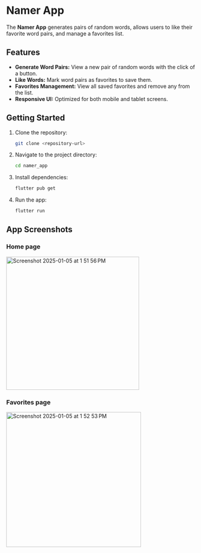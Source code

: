 # Namer App

The **Namer App** generates pairs of random words, allows users to like their favorite word pairs, and manage a favorites list.

## Features

- **Generate Word Pairs:** View a new pair of random words with the click of a button.
- **Like Words:** Mark word pairs as favorites to save them.
- **Favorites Management:** View all saved favorites and remove any from the list.
- **Responsive UI:** Optimized for both mobile and tablet screens.

## Getting Started

1. Clone the repository:
   ```bash
   git clone <repository-url>
   ```
2. Navigate to the project directory:
   ```bash
   cd namer_app
   ```
3. Install dependencies:
   ```bash
   flutter pub get
   ```
4. Run the app:
   ```bash
   flutter run
   ```

## App Screenshots
### Home page
<img width="354" alt="Screenshot 2025-01-05 at 1 51 56 PM" src="https://github.com/user-attachments/assets/f0737808-9472-4ac6-9daa-029e4118a8a6" />

### Favorites page
<img width="359" alt="Screenshot 2025-01-05 at 1 52 53 PM" src="https://github.com/user-attachments/assets/d942c9fc-a57e-4abd-b531-a7cf829927de" />


